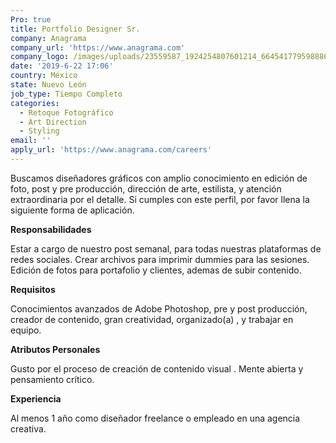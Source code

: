 ```yaml
---
Pro: true
title: Portfolio Designer Sr.
company: Anagrama
company_url: 'https://www.anagrama.com'
company_logo: /images/uploads/23559587_1924254807601214_6645417795988867543_n.png
date: '2019-6-22 17:06'
country: México
state: Nuevo León
job_type: Tiempo Completo
categories:
  - Retoque Fotográfico
  - Art Direction
  - Styling
email: ''
apply_url: 'https://www.anagrama.com/careers'
---
```

Buscamos diseñadores gráficos con amplio conocimiento en edición de foto, post y pre producción, dirección de arte, estilista, y atención extraordinaria por el detalle. Si cumples con este perfil, por favor llena la siguiente forma de aplicación.

**Responsabilidades**

Estar a cargo de nuestro post semanal, para todas nuestras plataformas de redes sociales. Crear archivos para imprimir dummies para las sesiones. Edición de fotos para portafolio y clientes, ademas de subir contenido.

**Requisitos**

Conocimientos avanzados de Adobe Photoshop, pre y post producción, creador de contenido, gran creatividad, organizado(a) , y trabajar en equipo.

**Atributos Personales**

Gusto por el proceso de creación de contenido visual . Mente abierta y pensamiento crítico.

**Experiencia**

Al menos 1 año como diseñador freelance o empleado en una agencia creativa.
